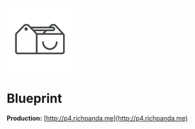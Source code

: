 <img src=".github/happystack.png" alt="Happystack" width="150" height="150" />

# Blueprint

**Production:** [http://p4.richpanda.me](http://p4.richpanda.me)
